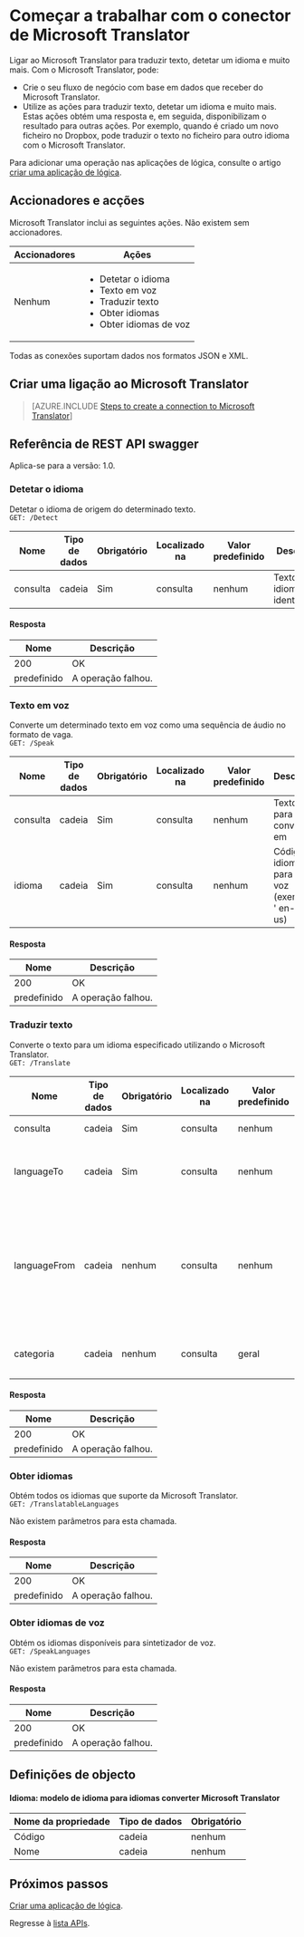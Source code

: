 <properties
    pageTitle="Adicionar o Microsoft Translator nas aplicações de lógica | Microsoft Azure"
    description="Descrição geral da conexão Microsoft Translator com parâmetros REST API"
    services=""
    suite=""
    documentationCenter="" 
    authors="MandiOhlinger"
    manager="erikre"
    editor=""
    tags="connectors"/>

<tags
   ms.service="multiple"
   ms.devlang="na"
   ms.topic="article"
   ms.tgt_pltfrm="na"
   ms.workload="na" 
   ms.date="08/18/2016"
   ms.author="mandia"/>

# <a name="get-started-with-the-microsoft-translator-connector"></a>Começar a trabalhar com o conector de Microsoft Translator
Ligar ao Microsoft Translator para traduzir texto, detetar um idioma e muito mais. Com o Microsoft Translator, pode: 

- Crie o seu fluxo de negócio com base em dados que receber do Microsoft Translator. 
- Utilize as ações para traduzir texto, detetar um idioma e muito mais. Estas ações obtém uma resposta e, em seguida, disponibilizam o resultado para outras ações. Por exemplo, quando é criado um novo ficheiro no Dropbox, pode traduzir o texto no ficheiro para outro idioma com o Microsoft Translator.

Para adicionar uma operação nas aplicações de lógica, consulte o artigo [criar uma aplicação de lógica](../app-service-logic/app-service-logic-create-a-logic-app.md).

## <a name="triggers-and-actions"></a>Accionadores e acções
Microsoft Translator inclui as seguintes ações. Não existem sem accionadores.

Accionadores | Ações
--- | ---
Nenhum | <ul><li>Detetar o idioma</li><li>Texto em voz</li><li>Traduzir texto</li><li>Obter idiomas</li><li>Obter idiomas de voz</li></ul>

Todas as conexões suportam dados nos formatos JSON e XML.


## <a name="create-a-connection-to-microsoft-translator"></a>Criar uma ligação ao Microsoft Translator

>[AZURE.INCLUDE [Steps to create a connection to Microsoft Translator](../../includes/connectors-create-api-microsofttranslator.md)]


## <a name="swagger-rest-api-reference"></a>Referência de REST API swagger
Aplica-se para a versão: 1.0.

### <a name="detect-language"></a>Detetar o idioma    
Detetar o idioma de origem do determinado texto.  
```GET: /Detect```

| Nome| Tipo de dados|Obrigatório|Localizado na|Valor predefinido|Descrição|
| ---|---|---|---|---|---|
|consulta|cadeia|Sim|consulta|nenhum |Texto cujo idioma será identificado|

#### <a name="response"></a>Resposta
|Nome|Descrição|
|---|---|
|200|OK|
|predefinido|A operação falhou.|


### <a name="text-to-speech"></a>Texto em voz    
Converte um determinado texto em voz como uma sequência de áudio no formato de vaga.  
```GET: /Speak```

| Nome| Tipo de dados|Obrigatório|Localizado na|Valor predefinido|Descrição|
| ---|---|---|---|---|---|
|consulta|cadeia|Sim|consulta|nenhum |Texto para converter em|
|idioma|cadeia|Sim|consulta|nenhum |Código de idioma para gerar voz (exemplo: ' en-dos us)|

#### <a name="response"></a>Resposta
|Nome|Descrição|
|---|---|
|200|OK|
|predefinido|A operação falhou.|


### <a name="translate-text"></a>Traduzir texto    
Converte o texto para um idioma especificado utilizando o Microsoft Translator.  
```GET: /Translate```

| Nome| Tipo de dados|Obrigatório|Localizado na|Valor predefinido|Descrição|
| ---|---|---|---|---|---|
|consulta|cadeia|Sim|consulta|nenhum |Texto para traduzir|
|languageTo|cadeia|Sim|consulta| nenhum|Código de idioma de destino (exemplo: 'fr')|
|languageFrom|cadeia|nenhum|consulta|nenhum |Origem de idioma; Se não for fornecido, o Microsoft Translator tentará deteção automática. (exemplo: pt-pt)|
|categoria|cadeia|nenhum|consulta|geral |Categoria de tradução (predefinido: 'Geral')|

#### <a name="response"></a>Resposta
|Nome|Descrição|
|---|---|
|200|OK|
|predefinido|A operação falhou.|


### <a name="get-languages"></a>Obter idiomas    
Obtém todos os idiomas que suporte da Microsoft Translator.  
```GET: /TranslatableLanguages```

Não existem parâmetros para esta chamada. 

#### <a name="response"></a>Resposta
|Nome|Descrição|
|---|---|
|200|OK|
|predefinido|A operação falhou.|


### <a name="get-speech-languages"></a>Obter idiomas de voz    
Obtém os idiomas disponíveis para sintetizador de voz.  
```GET: /SpeakLanguages``` 

Não existem parâmetros para esta chamada.

#### <a name="response"></a>Resposta
|Nome|Descrição|
|---|---|
|200|OK|
|predefinido|A operação falhou.|

## <a name="object-definitions"></a>Definições de objecto

#### <a name="language-language-model-for-microsoft-translator-translatable-languages"></a>Idioma: modelo de idioma para idiomas converter Microsoft Translator

|Nome da propriedade | Tipo de dados | Obrigatório|
|---|---|---|
|Código|cadeia|nenhum|
|Nome|cadeia|nenhum|


## <a name="next-steps"></a>Próximos passos

[Criar uma aplicação de lógica](../app-service-logic/app-service-logic-create-a-logic-app.md).

Regresse à [lista APIs](apis-list.md).


<!--References-->
[5]: https://datamarket.azure.com/developer/applications/
[6]: ./media/connectors-create-api-microsofttranslator/register-your-application.png
